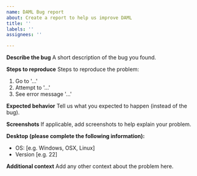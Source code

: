 ```yaml
---
name: DAML Bug report
about: Create a report to help us improve DAML
title: ''
labels: ''
assignees: ''

---
```


**Describe the bug**
A short description of the bug you found.

**Steps to reproduce**
Steps to reproduce the problem:
1. Go to '...'
2. Attempt to '...'
3. See error message '...'

**Expected behavior**
Tell us what you expected to happen (instead of the bug).

**Screenshots**
If applicable, add screenshots to help explain your problem.

**Desktop (please complete the following information):**
 - OS: [e.g. Windows, OSX, Linux]
 - Version [e.g. 22]

**Additional context**
Add any other context about the problem here.
